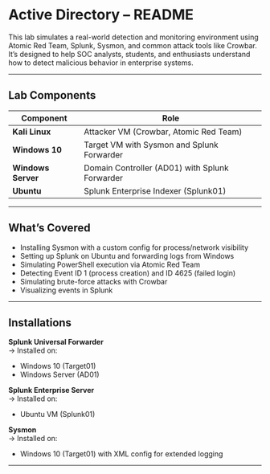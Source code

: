 # Active Directory – README

This lab simulates a real-world detection and monitoring environment using Atomic Red Team, Splunk, Sysmon, and common attack tools like Crowbar. It’s designed to help SOC analysts, students, and enthusiasts understand how to detect malicious behavior in enterprise systems.

---

## Lab Components

| Component         | Role                                              |
|------------------|---------------------------------------------------|
| **Kali Linux**    | Attacker VM (Crowbar, Atomic Red Team)           |
| **Windows 10**    | Target VM with Sysmon and Splunk Forwarder       |
| **Windows Server**| Domain Controller (AD01) with Splunk Forwarder   |
| **Ubuntu**        | Splunk Enterprise Indexer (Splunk01)             |

---

## What’s Covered

- Installing Sysmon with a custom config for process/network visibility
- Setting up Splunk on Ubuntu and forwarding logs from Windows
- Simulating PowerShell execution via Atomic Red Team
- Detecting Event ID 1 (process creation) and ID 4625 (failed login)
- Simulating brute-force attacks with Crowbar
- Visualizing events in Splunk

---

## Installations

**Splunk Universal Forwarder**  
→ Installed on:  
- Windows 10 (Target01)  
- Windows Server (AD01)  

**Splunk Enterprise Server**  
→ Installed on:  
- Ubuntu VM (Splunk01)

**Sysmon**  
→ Installed on:  
- Windows 10 (Target01) with XML config for extended logging

---
